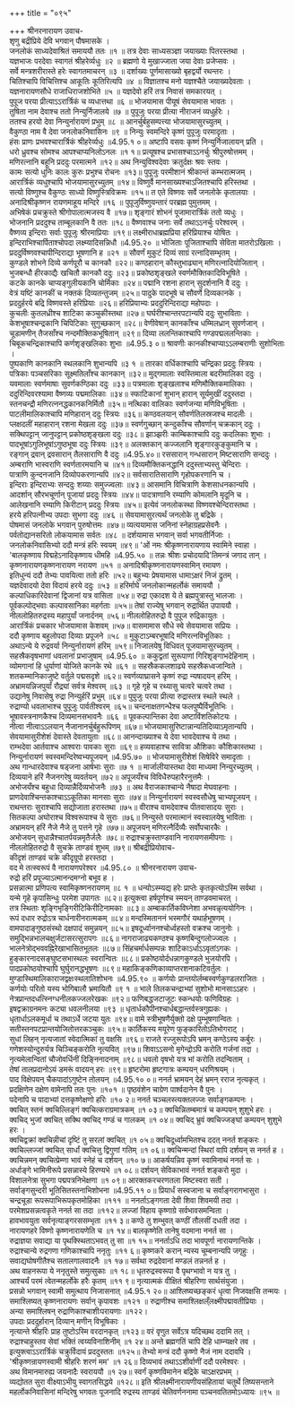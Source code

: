 +++
title = "०९५"

+++
श्रीनरनारायण उवाच-  
शृणु बद्रीप्रिये देवि भगवान् पौषमासके ।  
जनलोकं साध्यदेवाश्रितं समाययौ ततः ॥१ ॥
तत्र देवाः साध्यसञ्ज्ञा जयाख्याः पितरस्तथा ।  
यज्ञभाजः परदेवाः स्वागतं श्रीहरेर्व्यधुः ॥२ ॥
ब्रह्मणो ये मुखाज्जाता जया देवाः प्रजेप्सवः ।  
सर्वे मन्त्रशरीरास्ते हरेः स्वागतमाचरन् ॥३ ॥
दर्शाख्यः पूर्णमासाख्यो बृहद्वर्यो रथन्तरः ।  
चितिश्चापि विचित्तिश्च आकूतिः कूतिरित्यपि ॥४ ॥
विज्ञातश्च मनो यज्ञश्चैते जयाख्यदेवताः ।  
यज्ञनारायणसौधे राजाधिराजशोभिते ॥५ ॥
यज्ञदेवो हरिं तत्र निवासं समकारयत् ।  
पुपूज परया प्रीत्याऽऽरार्त्रिकं च व्यधात्तथा ॥६ ॥
भोजयामास पीयूषं सेवयामास भावतः ।  
तुषिता नाम देवाश्च ततो निन्युर्निजालये ॥७ ॥
पुपूजुः परया प्रीत्या नीराजनं व्यधुर्हरेः ।  
ततश्च हरयो देवा निन्युर्नारायणं प्रभुम् ॥८ ॥
आनर्चुर्बहुसम्पत्त्या भोजयामासुरच्युतम् ।  
वैकुण्ठा नाम वै देवा जनलोकनिवासिनः ॥९ ॥
निन्युः स्वमन्दिरे कृष्णं पुपूजुः परमादृताः ।  
हंसः प्राणः प्रभवश्चारार्त्रिकं श्रीहरेर्व्यधुः ॥4.95.१ ०॥
अष्टापि वसवः कृष्णं निन्युर्निजालायन् प्रति ।  
धरो ध्रुवश्च सोमश्च आपश्चाप्यनिलोऽनलः ॥१ १॥
प्रत्यूषश्च प्रभासश्चाऽऽनर्चुः श्रीपुरुषोत्तमम् ।  
मणिरत्नानि बहूनि प्रददुः परमात्मने ॥१२॥
अथ निन्युविश्वदेवाः क्रतुर्दक्षः श्रवः स्तवः ।  
कामः सत्यो धुनिः कालः कुरुः प्रभुश्च रोचनः ॥१३॥
पुपूजुः परमीशानं श्रीकान्तं कम्भरात्मजम् ।  
आरार्त्रिकं व्यधुश्चापि भोजयामासुरच्युतम् ॥१४॥
विष्णुर्वै मानसाख्यश्चाऽजितश्चापि हरिस्तथा ।  
सत्यो विष्णुश्च वैकुण्ठः साध्यो विष्णुस्त्रिविक्रमः ॥१५॥
त एते विष्णवः सर्वे जनलोके कृतालयाः ।  
अनादिश्रीकृष्णन रायणमाहूय मन्दिरे ॥१६ ॥
पुपूजुर्विष्णुयन्तारं परब्रह्म पुमुत्तमम् ।  
अभिषेकं प्रचक्रुस्ते श्रीगोपालात्मजस्य वै ॥१७॥
शृङ्गारं शोभनं पूजामारार्त्रिकं ततो व्यधुः ।  
भोजनानि प्रददुश्च ताम्बूलकानि वै ततः ॥१८॥
वैष्णवाश्च जनाः सर्वे तथाऽऽनर्चुः परेश्वरम् ।  
वैष्णव्य इन्दिराः सर्वाः पुपूजुः श्रीरमाप्रियाः ॥१९॥
लक्ष्मीराधाब्रह्मप्रिया हरिप्रियाश्च योषितः ।  
इन्दिराभिश्चार्पिताश्चोपदा लक्ष्म्यादिसन्निधौ ॥4.95.२० ॥
भोजिताः पूजिताश्चापि सेविता मातरोऽखिलाः ।  
प्रददुर्विष्णवश्चापीन्दिराद्या भूषणानि ह ॥२१ ॥
सौवर्णं मुकुटं दिव्यं साग्रं रत्नादिसम्भृतम् ।  
कुण्डले शोभने दिव्ये कर्णपूरौ च कानकौ ॥२२॥
कण्ठहारान् कौस्तुभाढ्यान् मणिरत्नादियोजितान् ।  
भुजबन्धौ हीरकाद्यैः खचितौ कानकौ ददुः ॥२३॥
प्रकोष्ठशृङ्खले स्वर्णमौक्तिकादिविभूषिते ।  
कटके कानके चाप्यङ्गुलीयकानि चोर्मिकाः ॥२४॥
पद्मानि रशना हारान् सुदर्शनानि वै ददुः ।  
वेत्रं यष्टिं कानकीं च नक्तकं दिव्यतन्तुजम् ॥२५॥
पादुके पादभूषे च सौवर्णे दिव्यकानके ।  
प्रददुर्हरये बद्रि विष्णवस्ते हरिप्रियाः ॥२६॥
हरिप्रियाभ्यः प्रददुरिन्दिराद्या महोपदाः ।  
कुचलीः कुतलध्रीश्च शाटिका कञ्चुकीस्तथा ॥२७॥
घर्घरीश्चान्तरपटान्यपि ददुः सुभाविताः ।  
केशभूषाश्चन्द्रकानि चिपिटिकाः सुगुच्छकान् ॥२८॥
वेणीवेषान् कानकाँश्च धम्मिलध्रान् सुवर्णजान् ।  
चूडामणीन् तैजसाँश्च नन्दमौक्तिकभूषितान् ॥२९॥
दिव्या ललन्तिकाश्चापि गण्डपद्मललन्तिकाः ।  
चिबूकचन्द्रिकाश्चापि कर्णशृङ्खलिकाः शुभाः ॥4.95.३ ०॥
श्रावणीः कानकीश्चाप्याऽऽलम्बराणीः सुशोभिताः ।  
पुष्पकाणि कानकानि स्थलकानि शुभान्यपि ॥३ १ ॥
तारका वर्धिकाश्चापि चन्द्रिका प्रददुः स्त्रियः ।  
पत्रिकाः पञ्चसरिकाः सूक्ष्मतिलाँश्च कानकान् ॥३२॥
मुद्गमालाः स्वस्तिमाला बदरीमालिका ददुः ।  
यवमालाः स्वर्णमाषाः सुवर्णकण्ठिका ददुः ॥३३॥
पत्रमालाः शृङ्खलाश्च मणिमौक्तिकमालिकाः ।  
ददुरिन्दिवरश्यामा वैष्णव्यः पद्ममालिकाः ॥३४॥
स्फाटिकानां शुभान् हारान् सूर्यमुखीं ददुस्तदा ।  
स्तनचन्द्रौ मणिरत्ननद्धकानकनिर्मितौ ॥३५॥
नत्थिका वालिकाः स्वर्णजन्या मणिविभूषिताः ।  
पाटलीमालिकाश्चापि मणिहारान् ददुः स्त्रियः ॥३६॥
कण्ठवलयान् सौवर्णतिलस्रजश्च मादलीः ।  
प्लक्षदलीं महाहारान् रशना मेखला ददुः ॥३७॥
स्वर्णगुच्छान् कन्दुकाँश्च सौवर्णान् चक्रकान् ददुः ।  
सक्थिपट्टान् जानुपट्टान् प्रकोष्ठशृङ्खला ददुः ॥३८॥
झाञ्झरीः काम्बिकाश्चापि ददुः कदलिकाः शुभाः ।  
पादभूषांऽगुलिभूषांऽगुष्ठभूषा ददुः स्त्रियः ॥३९॥
अलक्तकान् कज्जलानि शृङ्गारकुङ्कुमानि च ।  
रङ्गान् द्रवान् द्रवसारान् तैलसाराणि वै ददुः ॥4.95.४०॥
रससारान् गन्धसारान् मिष्टसाराणि सन्ददुः ।  
अम्बराणि भास्वराणि स्वर्णतारमयानि च ॥४१॥
दिव्यमौक्तिकनद्धानि ददुस्ताभ्यस्तु चेन्दिराः ।  
पात्राणि कुन्दनजानि दिव्योपकरणान्यपि ॥४२॥
सर्वसारातिसाराणि गृहोपकरणानि च ।  
इन्दिराः इन्दिराभ्यः सन्ददुः शय्याः समुज्ज्वलाः ॥४३॥
आसमानि विचित्राणि केशसाधनकान्यपि ।  
आदर्शान् सौरभचूर्णान् पूजायां प्रददुः स्त्रियः ॥४४॥
पादत्राणानि रम्याणि कोमलानि मृदूनि च ।  
आलेखनानि रम्याणि किरीटान् प्रददुः स्त्रियः ॥४५॥
इत्येवं जनलोकस्था विष्णवश्चेन्दिरास्तथा ।  
हरये हरिपत्नीभ्य उपदाः सुभगा ददुः ॥४६ ॥
सेवयामासुरत्यर्थं जनलोके तु बद्रिके ।  
पोषमासं जनलोके भगवान् पुरुषोत्तमः ॥४७॥
व्यत्ययामास जनिनां स्नेहाग्रहप्रसेवनैः ।  
पर्वतोद्यानसरितो लोकयामास सर्वतः ॥४८ ॥
दर्शयामास भगवान् सर्वा भगवतीर्निजाः ।  
जनलोकनिवासिभ्यो ददौ मन्त्रं हरिः स्वयम् ॥४९॥
'ओं नमः श्रीकृष्णनारायणाय स्वामिने स्वाहा ।  
'बालकृष्णाय विद्महेऽनादिकृष्णाय धीमहि ॥4.95.५० ॥
तन्नः श्रीशः प्रचोदयादि'तिमन्त्रं जगाद तान् ।  
कृष्णनारायणकृष्णनारायण नरायण ॥५१ ॥
अनादिश्रीकृष्णनारायणस्वामिन् रमायण ।  
इतिधुन्यं ददौ तेभ्यः पावयित्वा ततो हरिः ॥५२॥
बहुभ्यः प्रेषयामास धामाऽक्षरं निजं द्रुतम् ।  
यज्ञदेवादयो देवा विदायं हरये ददुः ॥५३ ॥
हरिर्माघे जनलोकान्महर्लोकं समाययौ ।  
कल्पाधिकारिदेवानां द्विजानां यत्र वासिता ॥५४॥
रुद्रा एकादश ये ते ब्रह्मपुत्रास्तु भालजाः ।  
पूर्वकल्पोद्भवाः कल्पावसानिका महर्गताः ॥५५॥
तेषां राज्येषु भगवान् रुद्रार्थित उपाययौ ।  
नीललोहितरुद्रस्य महापुर्यां जनार्दनम् ॥५६॥
नीललोहितरुद्रो वै पुपूज रुद्रिकायुतः ।  
आरार्त्रिकं प्रचकार भोजयामास केशवम् ॥५७॥
वासमामास सौधे स्वे सेवयामास सप्रियः ।  
ददौ कृष्णाय बहुलोपदा दिव्याः प्रपूजने ॥५८ ॥
मुकुटाऽम्बरभूषादि मणिरत्नविभूतिकाः ।  
अथाऽन्ये ये रुद्रवर्या निन्युर्नारायणं हरिम् ॥५९॥
निजालयेषु विधिवत् पूजयामासुरच्युतम् ।  
सहस्रैकवृषभाणां धवलानां प्रभाजुषाम् ॥4.95.६० ॥
ककुद्वतां सुरूपाणां गिरिशृङ्गाभदेहिनाम् ।  
व्योमगानां हि धुर्याणां योजिते कानके रथे ॥६१ ॥
सहस्रैककलशाढ्ये सहस्रैकध्वजान्विते ।  
शतकम्मानिकाजुष्टे वर्तुले पद्मसदृशे ॥६२॥
स्वर्णव्याघ्रासने कृष्णं रुद्रा न्यषादयन् हरिम् ।  
अभ्रामयन्निजपुर्यां रौद्र्यां सर्वत्र मेश्वरम् ॥६३ ॥
गृहे गृहे च रथ्यासु चत्वरे चत्वरे तथा ।  
उद्यानेषु निवासेषु रुद्रा निन्युर्हरिं प्रभुम् ॥६४॥
पुपुजुः परया प्रीत्या रुद्रास्तत्र स्थले स्थले ।  
रुद्राण्यो धवलाभाश्च पुपूजुः पार्वतीश्वरम् ॥६५॥
चन्दनाक्षतगन्धैश्च फलपुष्पैर्विभूतिभिः ।  
भूषावस्त्रनाणकैश्च दिव्यमानसभावनैः ॥६६ ॥
पूवकल्पान्तिका देवा अष्टाविंशतिकोटयः ।  
नीत्वा नीत्वाऽऽलयान् नैजानानर्चुर्बहुरूपिणम् ॥६७॥
भोजयामासुरिष्टान्नान्यतिदिव्याऽमृतान्यपि ।  
सेवयामासुरीशेशं देवास्ते देवतायुताः ॥६८॥
आनन्दाख्याश्च ये देवा भावदेवाश्च ये तथा ।  
राम्भदेवा आर्तवाश्च आश्वराः पावकाः सुराः ॥६९॥
हव्यवाहाश्च सावित्रा औशिकाः कौशिकास्तथा ।  
निन्युर्नारायणं स्वस्वमन्दिरेष्वभ्यपूजयन् ॥4.95.७० ॥
भोजयामासुरीशेशं सिषेविरे समादृताः ।  
अथ गान्धारदेवाश्च षड्जना आर्षभाः सुराः ॥७ १ ॥
मार्जालीयास्तथा देवा माध्यमा निन्युरच्युतम् ।  
दिव्ययाने हरिं नैजनगरेषु व्यवर्तयन् ॥७२॥
अपूजयँश्च विविधैरुपहारैरनुत्तमैः ।  
अभोजयँश्च बहुधा दिव्यान्नैर्दिव्यभोजनैः ॥७३ ॥
अथ वैराजकाश्चान्ये नैषादा मेघवाहनाः ।  
प्राणदेवाश्चिन्तकाश्चाऽऽकूतिका मानसाः सुराः ॥७४॥
निन्युर्नारायणं स्वस्वसौधेषु चाभ्यपूजयन् ।  
राथन्तराः सुराश्चापि सद्योजाता हरास्तथा ॥७५॥
वीराश्च वामदेवाश्च पीतवासादयः सुराः ।  
सितकल्पा अघोराश्च विश्वरूपाश्च ये सुराः ॥७६॥
निन्युस्ते परमात्मानं स्वस्वालयेषु भाविताः ।  
अभ्रामयन् हरिं नैजे नैजे तु पत्तने गृहे ॥७७॥
अपूजयन् मणिरत्नैर्दिव्यैः सर्वोपचारकैः ।  
अभोजयन् सुधान्नैश्चातर्पयन्नमृतैर्जलैः ॥७८॥
रुद्राश्चक्रुस्ताण्डवानि नारायणसमीपगाः ।  
नीललोहितरुद्रो वै सुचक्रे ताण्डवं शुभम् ॥७९॥
श्रीबद्रीप्रियोवाच-  
कीदृशं ताण्डवं चक्रे कीदृग्रूपो हरस्तदा ।  
वद मे तत्स्वरूपं वै नारायणपरेश्वर ॥4.95.८० ॥
श्रीनरनारायण उवाच-  
रुद्रो हरिं प्रपूज्याऽत्मानन्दमग्नो बभूव ह ।  
प्रसन्नात्मा प्रणिपत्य स्वामिकृष्णनरायणम् ॥८ १ ॥
धन्योऽस्म्यद्य हरेः प्राप्तेः कृतकृत्योऽस्मि सर्वथा ।  
यन्मे गृहे कृपासिन्धुः परमेश उपागतः ॥८२॥
इत्युक्त्वा हर्षपूर्णश्च स्मयन् ताण्डवमाचरत् ।  
तत्र स्थिताः शृङ्गिभृङ्गिरीटिकिरीटिनामकाः ॥८३॥
अम्बाकार्तिकविघ्नेशा अभवन्नृत्ययोगिनः ।  
रूपं दधार रुद्रोऽत्र चार्धनारीनरात्मकम् ॥८४॥
मन्दस्मिताननं भस्मगौरं यथार्हभूषणम् ।  
वामपादाङ्गुष्ठसंस्थो दक्षपादं समुन्नयन् ॥८५॥
इषदूर्ध्वाननश्चोर्ध्वहस्तो वक्रश्च जानुनोः ।  
समुद्भिन्नभालचक्षुर्जटासरत्सुरापगः ॥८६॥
नागराजाढ्यकण्ठश्च कृष्णबिन्दुगलोज्ज्वलः ।  
भालनेत्रोद्भववह्निरेखाभासितभूतलः ॥८७॥
सिंहचर्मार्धसम्पन्नः शाटिकाऽर्धाऽऽवृतांऽगकः ।  
हुङ्कारनादसङ्घुष्टसभास्थलः स्वरान्वितः ॥८८॥
प्रकोष्ठयोर्दधन्नागकुण्डले भुजयोरपि ।  
पादप्रकोष्ठयोश्चापि घुर्घुरानद्धभूषणः ॥८९॥
महाकिङ्कणिकाव्याप्तरशनाकटिवर्तुलः ।  
मुण्डास्थिमालिकाराजद्वक्षःस्थलातिशोभनः ॥4.95.९० ॥
कर्णयोः प्रान्तयोर्लम्बस्वर्णकुण्डलराजितः ।  
कर्णयोः परितो यस्य भोगिबालौ भ्रमायितौ ॥९ १ ॥
भाले तिलकचन्द्राभ्यां सुशोभो मानसाऽऽहरः ।  
नेत्रप्रान्तदधत्स्निग्धनीलकज्जलरेखकः ॥९२॥
फणिबद्धजटाजूटः स्कन्धयोः फणिविग्रहः ।  
इषद्वक्राग्रनमनः कट्या धवलनीलया ॥९३ ॥
धृतार्धकौपीनश्चार्धबद्धान्तर्वस्त्रगुह्यकः ।  
धृतार्धाऽलकमूर्धा च तथाऽर्धे जटया युतः ॥९४॥
वामे स्त्रीभूषणैर्युक्तो दक्षे पुम्भूषणान्वितः ।  
सतीस्तनपटप्रान्तयोजितोत्तरकञ्चुकः ॥९५॥
कार्तिकस्य मयूरेण फुङ्कारितोऽतिभोगराट् ।  
सुधां लिहन् नृत्यजातां स्वेदात्मिकां तु वक्षसि ॥९६॥
राजते रज्जुरूपोऽपि भ्रमन् कण्ठेऽस्य कर्बुरः ।  
गणेशस्योन्दुरुर्यत्र चिञ्चिङ्करोति नृत्यवित् ॥९७॥
शिवाऽऽसनो मृगेन्द्रोऽपि करोति गर्जनां तदा ।  
नृत्यमेलान्वितां चौजोवर्धिनीं दिङ्निनादनाम् ॥९८॥
धवलो वृषभो यत्र भां करोति तदन्विताम् ।  
तेषां तालप्रदानोऽयं डमरूं वादयन् हरः ॥९९॥
हृष्टरोमा हृष्टगात्रः कम्पयन् धरणिश्रयम् ।  
पाद विक्षेपयन् चैकपादांऽगुष्टेन तोलयन् ॥4.95.१० ०॥
ननर्त भ्रामयन् देहं भ्रमन् रराज नृत्यकृत् ।  
प्रदक्षिणेन दक्षेण वामेनापि ततः पुनः ॥१०१ ॥
पृष्ठवंशेन चाग्रेण पार्श्वदानेन वै पुनः ।  
पदेनापि च पादाभ्यां दत्तकृष्णेक्षणो हरिः ॥१० २॥
ननर्त चञ्चलस्त्यक्तलज्जः सर्वाङ्गकम्पनः ।  
क्वचित् स्तनं क्वचिल्लिङ्गं क्वचित्कराग्रमात्रकम् ॥१ ०३॥
क्वचिन्नितम्बमात्रं च कम्पयन् शुशुभे हरः ।  
क्वचिद् भुजां क्वचित् सक्थि क्वचिद् गण्डं च गालकम् ॥१ ०४॥
क्वचिद् भ्रुवं क्वचिज्जङ्घां कम्पयन् शुशुभे हरः ।  
क्वचिद्वक्रां क्वचिन्नीचां दृष्टिं तु सरलां क्वचित् ॥१ ०५॥
क्वचिदूर्ध्वामभितश्च ददत् ननर्त शङ्करः ।  
क्वचिल्लज्जां क्वचित् सार्धां क्वचित्तु द्विगुणां गतिम् ॥१ ०६॥
क्वचिन्मन्दां स्थिरां वापि दर्शयन् स ननर्त ह ।  
क्वचिन्नमन् क्वचित्प्रेम्णा भावं स्नेहं च दर्शयन् ॥१० ७॥
आकर्षयन्निव कृष्णं स्वामिनाथं ननर्त सः ।  
अर्धाङ्गे भामिनीरूपे प्रसन्नास्ये हिरण्यभे ॥१ ०८॥
दर्शयन् सेविकाभावं ननर्त शङ्करो मुदा ।  
विशालनेत्रा सुभगा पद्मपत्रनिभेक्षणा ॥१ ०९॥
आरक्तकरचरणतला मिष्टस्वरा सती ।  
सर्वाङ्गसुन्दरी भूतिसितस्तनाभिशोभना ॥4.95.११ ०॥
प्रियार्धं सस्वजाना च सर्वाङ्गरागभासुरा ।  
चन्द्रचूडा रूपरूपाभिरूपकृतमोहिका ॥१११ ॥
ननर्ताऽङ्गगता देवी शिवा शिवमयी तदा ।  
परमेशप्रसन्नत्वकृते ननर्त सा तदा ॥११२॥
लज्जां विहाय कृष्णाग्रे सर्वभावसमन्विता ।  
हावभावयुता सर्वनृत्याङ्गरससम्भृता ॥११ ३॥
कण्ठे तु शम्भुवत् कण्ठीं तौलसीं दधती तदा ।  
नारायणहरे विष्णो कृष्णनारायणेति च ॥१ १४॥
बालकृष्णेति तानेषु वदमाना ननर्त सा ।  
रुद्राज्ञया सवाद्या या पृथक्स्थिताऽभवत् तु सा ॥१ १५॥
ननर्ताऽधि तदा भावपूर्णा नारायणान्तिके ।  
रुद्राश्चान्ये रुद्रगणा गणिकाश्चापि ननृतुः ॥११ ६॥
कृष्णकरे करान् न्यस्य चूम्बनान्यपि जगृहुः ।  
सवाद्यघोषगीतैश्च सतालगालवादनैः ॥१ १७॥
सर्वथा रुद्रदेवानां मण्डलं तन्ननर्त ह ।  
अथ वाहनरूपा ये ननृतुस्ते समुत्सुकाः ॥१ १८॥
धृतरुद्रस्वरूपा वै पृथग्भावो न यत्र तु ।  
आश्चर्यं परमं त्वेतन्महर्लोके हरैः कृतम् ॥११ ९॥
नृत्यात्मकं वीक्षितं श्रीहरिणा सार्थसंयुजा ।  
प्रसन्नो भगवान् स्वामी समुत्थाय निजासनात् ॥4.95.१ २०॥
आश्लिष्यच्छङ्करं धृत्वा निजवक्षसि तन्मयः ।  
समाश्लिष्यत् कृष्णनारायणः सर्वान् कृपावशः ॥१२१ ॥
रुद्राणीश्च समाश्लिक्षल्ँलक्ष्मीपद्मावतीप्रियाः ।  
अन्या समाश्लिषन् रुद्राणिकाश्चाशीःपरायणाः ॥१२२।  
उपदाः प्रददुर्हारान् दिव्यान् मणीन् विभूषिकाः ।  
नृत्यान्ते श्रीहरिः प्राह तुष्टोऽस्मि वरदानकृत् ॥१२३॥
वरं वृणुत सर्वेऽत्र यदिच्छथ ददामि तत् ।  
रुद्राश्चाहुस्तव सेवां भक्तिं त्वय्यविनाशिनीम् ॥१ २४॥
अन्ते ब्रह्मगतिं चापि देहि धाम्न्यक्षरे तव ।  
इत्युक्त्वाऽऽरार्त्रिकं चक्रुर्विदायं प्रददुस्ततः ॥१२५॥
तेभ्यो मन्त्रं ददौ कृष्णो नैजं नाम ददावपि ।  
'श्रीकृष्णन्रायणस्वामी श्रीहरिः शरणं मम' ॥१ २६॥
दिव्यभावं तथाऽऽशीर्वाणीं ददौ परमेश्वरः ।  
अथ विमानमारुह्य जयनादैः स्वराययौ ॥१ २७॥
स्वर्गं कृष्णविमानेन बद्रिके चाऽक्षरप्रभम् ।  
व्यद्योतत सुरा वीक्ष्याऽभीयु स्वागतसिद्धये ॥१२८॥
इति श्रीलक्ष्मीनारायणीयसंहितायां चतुर्थे तिष्यसन्ताने महर्लोकनिवासिनां मन्दिरेषु भगवतः पूजनादि रुद्रस्य ताण्डवं चेतिवर्णननामा पञ्चनवतितमोऽध्यायः ॥९५ ॥
    
    
